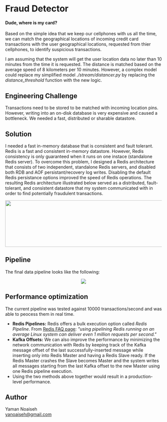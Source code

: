 # Fraud Detector
#### Dude, where is my card?

Based on the simple idea that we keep our cellphones with us all the time, we can match the geographical locations of incoming credit card transactions with the user geographical locations, requested from thier cellphones, to identify suspicious transactions.

I am assuming that the system will get the user location data no later than 10 minutes from the time it is requested. The distance is matched based on the average speed of 8 kilometers per 10 minutes. However, a complex model could replace my simplified model *./stream/distancer.py* by replacing the *distance_threshold* function with the new logic.

## Engineering Challenge
Transactions need to be stored to be matched with incoming location pins. However, writing into an on-disk database is very expensive and caused a bottleneck. We needed a fast, distributed or sharable datastore.

## Solution
I needed a fast in-memory database that is consistent and fault tolerant.
Redis is a fast and consistent in-memory datastore. However, Redis consistency is only guaranteed when it runs on one instace (standalone Redis server).
To overcome this problem, I designed a Redis architecture that consists of two independent, standalone Redis servers, and disabled both RDB and AOF persistant/recovery log writes. Disabling the default Redis persistance options improved the speed of Redis operations. The resulting Redis architecture illustrated below served as a distributed, fault-tolerant, and consistent datastore that my system communicated with in order to find potentially fraudulent transactions.
<p align="center">
  <img src="https://user-images.githubusercontent.com/10068563/40880719-00502f1a-6684-11e8-8fe9-c8542769dd43.png" width="700" height="150"/>
</p>

## Pipeline
The final data pipeline looks like the following:
<p align="center">
  <img src="https://user-images.githubusercontent.com/10068563/40402638-d431b686-5e1a-11e8-9c22-efdec79be42f.png"/>
</p>

## Performance optimization
The current pipeline was tested against 10000 transactions/second and was able to peocess them in real time.  
  - **Redis Pipelines:** Redis offers a bulk execution option called *Redis Pipeline*. From [Redis FAQ page](https://redis.io/topics/faq): *"using pipelining Redis running on an average Linux system can deliver even 1 million requests per second."*  
  - **Kafka Offsets:** We can also improve the performance by minimizing the network communication with Redis by keeping track of the Kafka message offset of the last successfully-inserted message while inserting only into Redis Master and having a Redis Slave ready. If the Redis Master crashes the Slave becomes Master and the system writes all messages starting from the last Kafka offset to the new Master using one Redis pipeline execution.
  - Using the two methods above together would result in a production-level performance.

## Author
Yaman Noaiseh  
yanoaiseh@gmail.com
